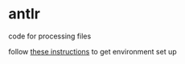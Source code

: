 # antlr

code for processing files

follow [these instructions](https://github.com/antlr/antlr4/blob/master/doc/getting-started.md) to get environment set up
